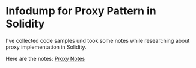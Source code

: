 # Infodump for Proxy Pattern in Solidity

I've collected code samples und took some notes while researching about proxy implementation in Solidity.

Here are the notes: [Proxy Notes](proxy)
